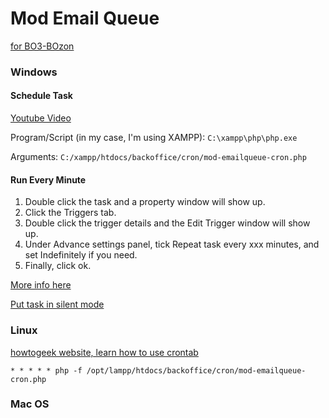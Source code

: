 # Mod Email Queue
[for BO3-BOzon](https://github.com/One-Shift/BO3-BOzon)


### Windows

#### Schedule Task

[Youtube Video](https://youtu.be/s_EMsHlDPnE)

Program/Script (in my case, I'm using XAMPP): ```C:\xampp\php\php.exe```

Arguments: ```C:/xampp/htdocs/backoffice/cron/mod-emailqueue-cron.php```


#### Run Every Minute

1) Double click the task and a property window will show up.
2) Click the Triggers tab.
3) Double click the trigger details and the Edit Trigger window will show up.
4) Under Advance settings panel, tick Repeat task every xxx minutes, and set Indefinitely if you need.
5) Finally, click ok.

[More info here](https://stackoverflow.com/a/4250516/3083653)

[Put task in silent mode](https://stackoverflow.com/a/6568823/3083653)

### Linux

[howtogeek website, learn how to use crontab](https://www.howtogeek.com/101288/how-to-schedule-tasks-on-linux-an-introduction-to-crontab-files/)

```* * * * * php -f /opt/lampp/htdocs/backoffice/cron/mod-emailqueue-cron.php```

### Mac OS
